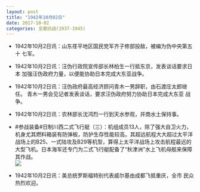 ```yaml
---
layout: post
title: "1942年10月02日"
date: 2017-10-02
categories: 全面抗战(1937-1945)
---
```


<meta name="referrer" content="no-referrer" />

- 1942年10月2日讯：山东荏平地区国民党军齐子修部投敌，被编为伪中央第五十 七军。 

- 1942年10月2日讯：汪伪行政院宣传部长林柏生一行抵东京，发表谈话要求日本 加强汪伪政府力量，以便能协助日本完成大东亚战争。 

- 1942年10月2日讯：汪伪政府最高经济顾问青木一男辞职，由石渡庄太郎继任。 青木一男会见记者发表谈话，要求汪伪政府努力协助日本完成大东亚 战争。 

- 1942年10月2日讯：农林部长沈鸿烈一行到天水参观，并商水土保持事。 

- #参战装备#日制川西二式飞行艇（三）：机组成员13人，除了强大自卫火力，机身尤其燃料箱装有防弹板，防护生存性能较高。其超远航程大大超过太平洋战场上的B25、一式陆攻及B29等机型，算得上太平洋战场上攻击航程最远的大型飞机。日本海军还专门为二式飞行艇配备了“秋津洲”水上飞机母舰来保障其作战。 <br/><img src="https://wx2.sinaimg.cn/large/aca367d8ly1fk3o72wlwqj20k0117k11.jpg" />

- 1942年10月2日讯：美总统罗斯福特别代表威尔基由成都飞抵重庆，全市 民众热烈欢迎。 


